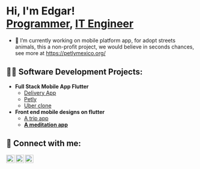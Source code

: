 <h1>Hi, I'm Edgar! <br/><a href="https://github.com/EdgarAldair">Programmer</a>, <a href="https://www.linkedin.com/in/edgar-saenz/">IT Engineer</a></h1>


- 🔭 I’m currently working on mobile platform app, for adopt streets animals, this a non-profit project, we would believe in seconds chances, see more at https://petlymexico.org/
<h2>👨‍💻 Software Development Projects:</h2>

- <b>Full Stack Mobile App Flutter</b>
  - [Delivery App](https://github.com/EdgarAldair/deliveryfluttter-app)
  - [Petly](https://github.com/EdgarAldair/deliveryfluttter-app)
  - [Uber clone](https://github.com/EdgarAldair/uber-clone-app)
- <b>Front end mobile designs on flutter</b>
  - [A trip app](https://github.com/EdgarAldair/tripScreen)<b>
  - [A meditation app](https://github.com/EdgarAldair/meditationAppScreen)<b>

<h2> 🤳 Connect with me:</h2>

[<img align="left" alt="EdgarSaenz | Twitter" width="22px" src="https://upload.wikimedia.org/wikipedia/commons/thumb/4/4f/Twitter-logo.svg/2491px-Twitter-logo.svg.png" />][twitter]
[<img align="left" alt="EdgarSaenz | LinkedIn" width="22px" src="https://cdn-icons-png.flaticon.com/512/174/174857.png" />][linkedin]
[<img align="left" alt="EdgarSaenz | Instagram" width="22px" src="https://upload.wikimedia.org/wikipedia/commons/thumb/e/e7/Instagram_logo_2016.svg/2048px-Instagram_logo_2016.svg.png" />][instagram]

[twitter]: https://twitter.com/_EdgarAldair
[instagram]: https://www.instagram.com/soy_edgarsaenz/
[linkedin]: https://www.linkedin.com/in/edgar-saenz/

<!--
Here are some ideas to get you started:

- 🔭 I’m currently working on ...
- 🌱 I’m currently learning ...
- 👯 I’m looking to collaborate on ...
- 🤔 I’m looking for help with ...
- 💬 Ask me about ...
- 📫 How to reach me: ...
- 😄 Pronouns: ...
- ⚡ Fun fact: ...
-->
